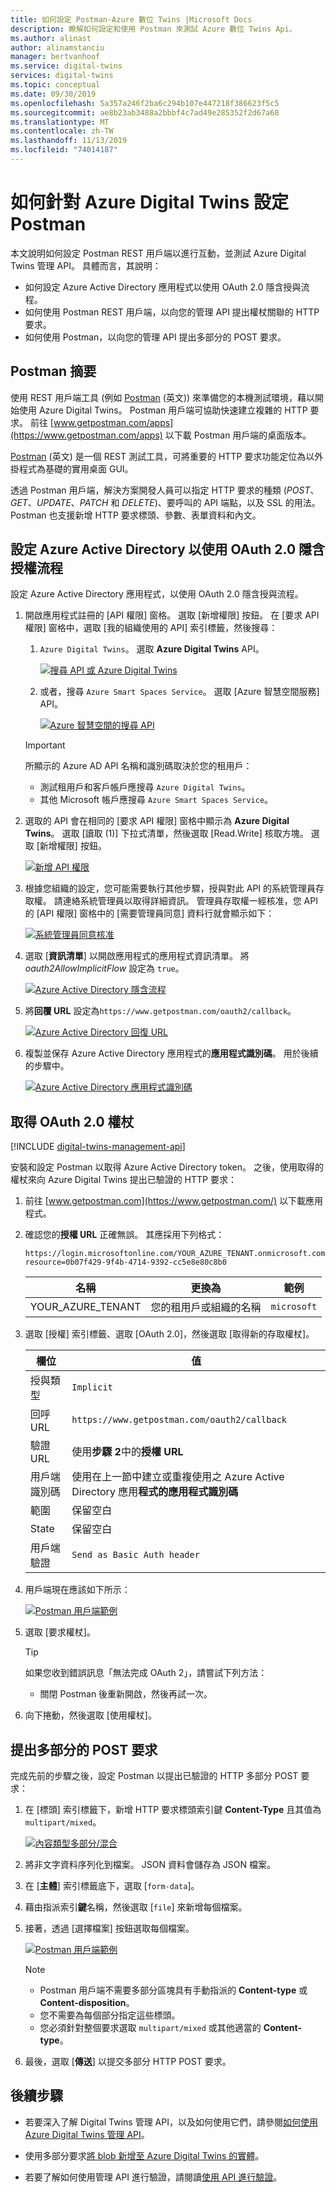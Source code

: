 ```yaml
---
title: 如何設定 Postman-Azure 數位 Twins |Microsoft Docs
description: 瞭解如何設定和使用 Postman 來測試 Azure 數位 Twins Api。
ms.author: alinast
author: alinamstanciu
manager: bertvanhoof
ms.service: digital-twins
services: digital-twins
ms.topic: conceptual
ms.date: 09/30/2019
ms.openlocfilehash: 5a357a246f2ba6c294b107e447218f386623f5c5
ms.sourcegitcommit: ae8b23ab3488a2bbbf4c7ad49e285352f2d67a68
ms.translationtype: MT
ms.contentlocale: zh-TW
ms.lasthandoff: 11/13/2019
ms.locfileid: "74014187"
---
```

# <a name="how-to-configure-postman-for-azure-digital-twins"></a>如何針對 Azure Digital Twins 設定 Postman

本文說明如何設定 Postman REST 用戶端以進行互動，並測試 Azure Digital Twins 管理 API。 具體而言，其說明：

* 如何設定 Azure Active Directory 應用程式以使用 OAuth 2.0 隱含授與流程。
* 如何使用 Postman REST 用戶端，以向您的管理 API 提出權杖關聯的 HTTP 要求。
* 如何使用 Postman，以向您的管理 API 提出多部分的 POST 要求。

## <a name="postman-summary"></a>Postman 摘要

使用 REST 用戶端工具 (例如 [Postman](https://www.getpostman.com/) \(英文\)) 來準備您的本機測試環境，藉以開始使用 Azure Digital Twins。 Postman 用戶端可協助快速建立複雜的 HTTP 要求。 前往 [www.getpostman.com/apps](https://www.getpostman.com/apps) 以下載 Postman 用戶端的桌面版本。

[Postman](https://www.getpostman.com/) \(英文\) 是一個 REST 測試工具，可將重要的 HTTP 要求功能定位為以外掛程式為基礎的實用桌面 GUI。

透過 Postman 用戶端，解決方案開發人員可以指定 HTTP 要求的種類 (*POST*、*GET*、*UPDATE*、*PATCH* 和 *DELETE*)、要呼叫的 API 端點，以及 SSL 的用法。 Postman 也支援新增 HTTP 要求標頭、參數、表單資料和內文。

## <a name="configure-azure-active-directory-to-use-the-oauth-20-implicit-grant-flow"></a>設定 Azure Active Directory 以使用 OAuth 2.0 隱含授權流程

設定 Azure Active Directory 應用程式，以使用 OAuth 2.0 隱含授與流程。

1. 開啟應用程式註冊的 [API 權限] 窗格。 選取 [新增權限] 按鈕。 在 [要求 API 權限] 窗格中，選取 [我的組織使用的 API] 索引標籤，然後搜尋：
    
    1. `Azure Digital Twins`。 選取 **Azure Digital Twins** API。

        [![搜尋 API 或 Azure Digital Twins](../../includes/media/digital-twins-permissions/aad-aap-search-api-dt.png)](../../includes/media/digital-twins-permissions/aad-aap-search-api-dt.png#lightbox)

    1. 或者，搜尋 `Azure Smart Spaces Service`。 選取 [Azure 智慧空間服務] API。

        [![Azure 智慧空間的搜尋 API](../../includes/media/digital-twins-permissions/aad-app-search-api.png)](../../includes/media/digital-twins-permissions/aad-app-search-api.png#lightbox)

    > [!IMPORTANT]
    > 所顯示的 Azure AD API 名稱和識別碼取決於您的租用戶：
    > * 測試租用戶和客戶帳戶應搜尋 `Azure Digital Twins`。
    > * 其他 Microsoft 帳戶應搜尋 `Azure Smart Spaces Service`。

1. 選取的 API 會在相同的 [要求 API 權限] 窗格中顯示為 **Azure Digital Twins**。 選取 [讀取 (1)] 下拉式清單，然後選取 [Read.Write] 核取方塊。 選取 [新增權限] 按鈕。

    [![新增 API 權限](../../includes/media/digital-twins-permissions/aad-app-req-permissions.png)](../../includes/media/digital-twins-permissions/aad-app-req-permissions.png#lightbox)

1. 根據您組織的設定，您可能需要執行其他步驟，授與對此 API 的系統管理員存取權。 請連絡系統管理員以取得詳細資訊。 管理員存取權一經核准，您 API 的 [API 權限] 窗格中的 [需要管理員同意] 資料行就會顯示如下：

    [![系統管理員同意核准](../../includes/media/digital-twins-permissions/aad-app-admin-consent.png)](../../includes/media/digital-twins-permissions/aad-app-admin-consent.png#lightbox)


1. 選取 [**資訊清單**] 以開啟應用程式的應用程式資訊清單。 將 *oauth2AllowImplicitFlow* 設定為 `true`。

    [![Azure Active Directory 隱含流程](media/how-to-configure-postman/implicit-flow.png)](media/how-to-configure-postman/implicit-flow.png#lightbox)

1. 將**回覆 URL** 設定為`https://www.getpostman.com/oauth2/callback`。

    [![Azure Active Directory 回復 URL](media/how-to-configure-postman/reply-url.png)](media/how-to-configure-postman/reply-url.png#lightbox)

1. 複製並保存 Azure Active Directory 應用程式的**應用程式識別碼**。 用於後續的步驟中。

   [![Azure Active Directory 應用程式識別碼](../../includes/media/digital-twins-permissions/aad-app-reg-app-id.png)](../../includes/media//digital-twins-permissions/aad-app-reg-app-id.png#lightbox)


## <a name="obtain-an-oauth-20-token"></a>取得 OAuth 2.0 權杖

[!INCLUDE [digital-twins-management-api](../../includes/digital-twins-management-api.md)]

安裝和設定 Postman 以取得 Azure Active Directory token。 之後，使用取得的權杖來向 Azure Digital Twins 提出已驗證的 HTTP 要求：

1. 前往 [www.getpostman.com](https://www.getpostman.com/) 以下載應用程式。
1. 確認您的**授權 URL** 正確無誤。 其應採用下列格式：

    ```plaintext
    https://login.microsoftonline.com/YOUR_AZURE_TENANT.onmicrosoft.com/oauth2/authorize?resource=0b07f429-9f4b-4714-9392-cc5e8e80c8b0
    ```

    | 名稱  | 更換為 | 範例 |
    |---------|---------|---------|
    | YOUR_AZURE_TENANT | 您的租用戶或組織的名稱 | `microsoft` |

1. 選取 [授權] 索引標籤、選取 [OAuth 2.0]，然後選取 [取得新的存取權杖]。

    | 欄位  | 值 |
    |---------|---------|
    | 授與類型 | `Implicit` |
    | 回呼 URL | `https://www.getpostman.com/oauth2/callback` |
    | 驗證 URL | 使用**步驟 2**中的**授權 URL** |
    | 用戶端識別碼 | 使用在上一節中建立或重複使用之 Azure Active Directory 應用**程式的應用程式識別碼** |
    | 範圍 | 保留空白 |
    | State | 保留空白 |
    | 用戶端驗證 | `Send as Basic Auth header` |

1. 用戶端現在應該如下所示：

    [![Postman 用戶端範例](media/how-to-configure-postman/postman-oauth-token.png)](media/how-to-configure-postman/postman-oauth-token.png#lightbox)

1. 選取 [要求權杖]。

    >[!TIP]
    >如果您收到錯誤訊息「無法完成 OAuth 2」，請嘗試下列方法：
    > * 關閉 Postman 後重新開啟，然後再試一次。
  
1. 向下捲動，然後選取 [使用權杖]。

## <a name="make-a-multipart-post-request"></a>提出多部分的 POST 要求

完成先前的步驟之後，設定 Postman 以提出已驗證的 HTTP 多部分 POST 要求：

1. 在 [標頭] 索引標籤下，新增 HTTP 要求標頭索引鍵 **Content-Type** 且其值為 `multipart/mixed`。

   [![內容類型多部分/混合](media/how-to-configure-postman/content-type.png)](media/how-to-configure-postman/content-type.png#lightbox)

1. 將非文字資料序列化到檔案。 JSON 資料會儲存為 JSON 檔案。
1. 在 [**主體**] 索引標籤底下，選取 [`form-data`]。 
1. 藉由指派索引**鍵**名稱，然後選取 [`file`] 來新增每個檔案。
1. 接著，透過 [選擇檔案] 按鈕選取每個檔案。

   [![Postman 用戶端範例](media/how-to-configure-postman/form-body.png)](media/how-to-configure-postman/form-body.png#lightbox)

   >[!NOTE]
   > * Postman 用戶端不需要多部分區塊具有手動指派的 **Content-type** 或 **Content-disposition**。
   > * 您不需要為每個部分指定這些標頭。
   > * 您必須針對整個要求選取 `multipart/mixed` 或其他適當的 **Content-type**。

1. 最後，選取 [**傳送**] 以提交多部分 HTTP POST 要求。

## <a name="next-steps"></a>後續步驟

- 若要深入了解 Digital Twins 管理 API，以及如何使用它們，請參閱[如何使用 Azure Digital Twins 管理 API](how-to-navigate-apis.md)。

- 使用多部分要求[將 blob 新增至 Azure Digital Twins 的實體](./how-to-add-blobs.md)。

- 若要了解如何使用管理 API 進行驗證，請閱讀[使用 API 進行驗證](./security-authenticating-apis.md)。
